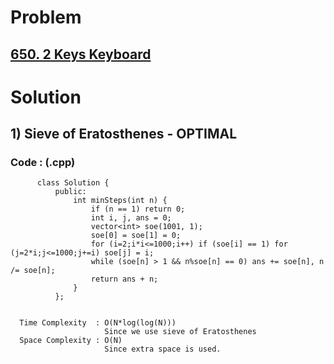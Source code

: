 # Problem

## [650. 2 Keys Keyboard](https://leetcode.com/problems/2-keys-keyboard/)


# Solution 

## 1) Sieve of Eratosthenes - OPTIMAL

       
      
      
   ### Code : (.cpp)
    
          class Solution {
              public:
                  int minSteps(int n) {
                      if (n == 1) return 0;
                      int i, j, ans = 0;
                      vector<int> soe(1001, 1);
                      soe[0] = soe[1] = 0;
                      for (i=2;i*i<=1000;i++) if (soe[i] == 1) for (j=2*i;j<=1000;j+=i) soe[j] = i;
                      while (soe[n] > 1 && n%soe[n] == 0) ans += soe[n], n /= soe[n];
                      return ans + n;
                  }
              };

 
      Time Complexity  : O(N*log(log(N))) 
                         Since we use sieve of Eratosthenes
      Space Complexity : O(N)
                         Since extra space is used.
